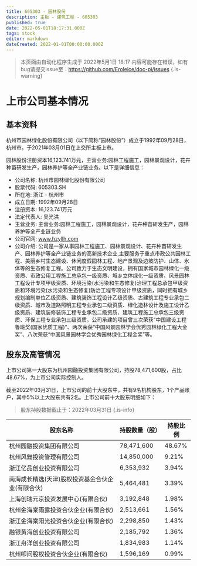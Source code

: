 ```yaml
---
title: 605303 - 园林股份
description: 主板 - 建筑工程 - 605303
published: true
date: 2022-05-01T18:17:31.000Z
tags: stock
editor: markdown
dateCreated: 2022-01-01T00:00:00.000Z
---
```


> 本页面由自动化程序生成于 2022年5月1日 18:17
> 内容可能存在错误，如有bug请提交issue至：https://github.com/Eroleice/doc-pi/issues
{.is-warning}

# 上市公司基本情况

## 基本资料

杭州市园林绿化股份有限公司（以下简称“园林股份”）成立于1992年09月28日，杭州市。于2021年03月01日在上交所主板上市。

园林股份注册资本16,123.741万元，主营业务:园林工程施工，园林景观设计，花卉种苗研发生产，园林养护等全产业链业务。以下是详细信息：

- 公司名称: 杭州市园林绿化股份有限公司
- 股票代码: 605303.SH
- 所在地: 浙江 - 杭州市
- 成立日期: 1992年09月28日
- 注册资本: 16,123.741万元
- 法定代表人: 吴光洪
- 主营业务: 主营业务:园林工程施工，园林景观设计，花卉种苗研发生产，园林养护等全产业链业务
- 公司官网: www.hzyllh.com
- 公司介绍: 公司是一家从事园林工程施工、园林景观设计、花卉种苗研发生产、园林养护等全产业链业务的高新技术企业,主要服务于重点市政公共园林工程、美丽乡村生态建设、休闲度假园林工程、地产景观及边坡防护、山体、水体等的生态修复工程。公司致力于生态文明建设，拥有国家城市园林绿化一级资质、市政公用工程施工总承包一级资质、城乡立体绿化一级资质、风景园林工程设计专项甲级资质、环境污染(水污染和生态修复)治理工程总承包甲级资质和环境污染(水污染和生态修复)防治工程专项设计甲级资质，同时拥有城乡规划编制单位乙级资质、建筑装饰工程设计乙级资质、古建筑工程专业承包二级资质、城市及道路照明工程专业承包二级资质、绿化造林设计及施工设计乙级资质、建筑装修装饰工程专业承包二级资质、建筑工程施工总承包三级资质、环保工程专业承包三级资质。公司承建的项目曾三次荣获“中国建设工程鲁班奖(国家优质工程)”、两次荣获“中国风景园林学会优秀园林绿化工程大金奖”、八次荣获“中国风景园林学会优秀园林绿化工程金奖”等。


## 股东及高管情况

上市公司第一大股东为杭州园融投资集团有限公司，持股78,471,600股，占比48.67%，为上市公司实际控制人。

截至2022年03月31日，上市公司的前十大股东中，共有9名机构股东，1个产品账户，其中5%以上大股东共有2名。上市公司前十大股东明细如下：

> 股东持股数据截止于：2022年03月31日
{.is-info}

| 股东名称 | 持股数量（股） | 持股比例 |
| --- | --- | --- |
| 杭州园融投资集团有限公司 | 78,471,600 | 48.67% |
| 杭州风舞投资管理有限公司 | 14,850,000 | 9.21% |
| 浙江亿品创业投资有限公司 | 6,353,932 | 3.94% |
| 南海成长精选(天津)股权投资基金合伙企业(有限合伙) | 5,464,481 | 3.39% |
| 上海创瑞元京投资发展中心(有限合伙) | 3,192,848 | 1.98% |
| 杭州金海棠雨露投资合伙企业(有限合伙) | 2,513,661 | 1.56% |
| 浙江金海棠阳光投资合伙企业(有限合伙) | 2,298,850 | 1.43% |
| 融银黄海创业投资有限公司 | 2,185,792 | 1.36% |
| 浙江舟洋创业投资有限公司 | 1,834,983 | 1.14% |
| 杭州叩问股权投资合伙企业(有限合伙) | 1,596,169 | 0.99% |




